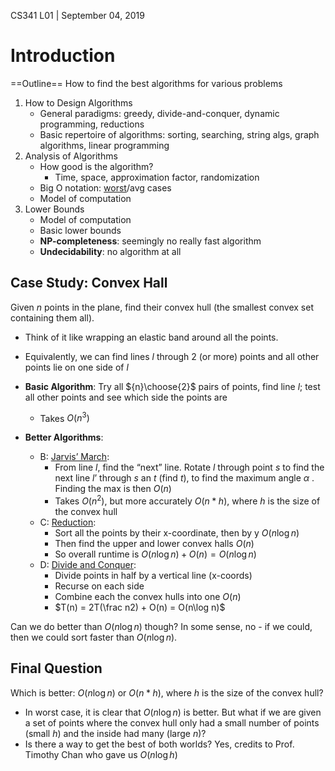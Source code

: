 CS341 L01 | September 04, 2019

# Introduction

==Outline== How to find the best algorithms for various problems

1. How to Design Algorithms
   - General paradigms: greedy, divide-and-conquer, dynamic programming, reductions
   - Basic repertoire of algorithms: sorting, searching, string algs, graph algorithms, linear programming
2. Analysis of Algorithms
   - How good is the algorithm?
     - Time, space, approximation factor, randomization
   - Big O notation: <u>worst</u>/avg cases
   - Model of computation
3. Lower Bounds
   - Model of computation
   - Basic lower bounds
   - **NP-completeness**: seemingly no really fast algorithm
   - **Undecidability**: no algorithm at all

## Case Study: Convex Hall

Given $n$ points in the plane, find their convex hull (the smallest convex set containing them all). 

- Think of it like wrapping an elastic band around all the points. 
- Equivalently, we can find lines $l$ through 2 (or more) points and all other points lie on one side of $l$ 

- **Basic Algorithm**: Try all ${n}\choose{2}$ pairs of points, find line $l$; test all other points and see which side the points are
  - Takes $O(n^3)$
- **Better Algorithms**:
  - B: <u>Jarvis’ March</u>: 
    - From line $l$, find the “next” line. Rotate $l$ through point $s$ to find the next line $l’$ through $s$ an $t$ (find $t$), to find the maximum angle $\alpha$ . Finding the max is then $O(n)$
    - Takes $O(n^2)$, but more accurately $O(n * h)$, where $h$ is the size of the convex hull
  - C: <u>Reduction</u>: 
    - Sort all the points by their x-coordinate, then by y $O(n\log n$)
    - Then find the upper and lower convex halls $O(n)$
    - So overall runtime is $O(n\log n) + O(n) = O(n\log n)$
  - D: <u>Divide and Conquer</u>: 
    - Divide points in half by a vertical line (x-coords)
    - Recurse on each side
    - Combine each the convex hulls into one $O(n)​$
    - $T(n) = 2T(\frac n2) + O(n) = O(n\log n)$

Can we do better than $O(n\log n)$ though? In some sense, no - if we could, then we could sort faster than $O(n\log n)$.

## Final Question

Which is better: $O(n\log n)$ or $O(n*h)$, where $h$ is the size of the convex hull? 

- In worst case, it is clear that $O(n\log n)$ is better. But what if we are given a set of points where the convex hull only had a small number of points (small $h$) and the inside had many (large $n$)? 
- Is there a way to get the best of both worlds? Yes, credits to Prof. Timothy Chan who gave us $O(n\log h)$ 
